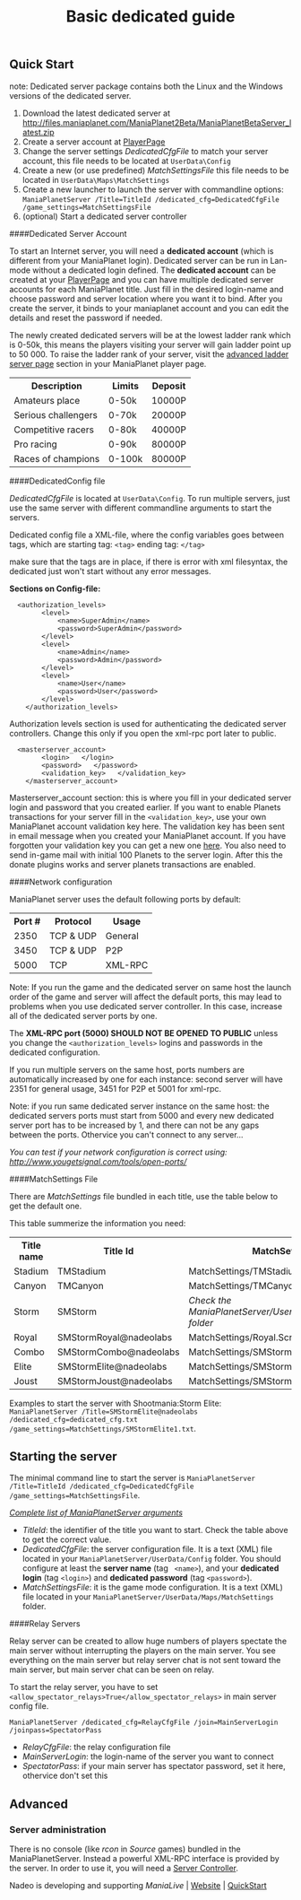 ﻿---
layout: static
title: Basic dedicated guide
description: Quick start
---

Quick Start
-----------
note: Dedicated server package contains both the Linux and the Windows versions of the dedicated server.

1. Download the latest dedicated server at http://files.maniaplanet.com/ManiaPlanet2Beta/ManiaPlanetBetaServer_latest.zip 
2. Create a server account at [PlayerPage](https://player.maniaplanet.com/advanced/dedicated-servers)
3. Change the server settings *DedicatedCfgFile* to match your server account, this file needs to be located at `UserData\Config`
4. Create a new (or use predefined) *MatchSettingsFile* this file needs to be located in `UserData\Maps\MatchSettings` 
5. Create a new launcher to launch the server with commandline options: `ManiaPlanetServer /Title=TitleId /dedicated_cfg=DedicatedCfgFile /game_settings=MatchSettingsFile`
6. (optional) Start a dedicated server controller


####Dedicated Server Account

To start an Internet server, you will need a **dedicated account** (which is different from your ManiaPlanet login). Dedicated server can be run in Lan-mode without a dedicated login defined. The **dedicated account** can be created at your [PlayerPage](https://player.maniaplanet.com/advanced/dedicated-servers) and you can have multiple dedicated server accounts for each ManiaPlanet title. Just fill in the desired login-name and choose password and server location where you want it to bind. After you create the server, it binds to your maniaplanet account and you can edit the details and reset the password if needed.

The newly created dedicated servers will be at the lowest ladder rank which is 0-50k, this means the players visiting your server will gain ladder point up to 50 000. To raise the ladder rank of your server, visit the [advanced ladder server page](https://player.maniaplanet.com/advanced/ladder-servers) section in your ManiaPlanet player page.
<table>
  <tr>
  <th>Description</th><th>Limits</th><th>Deposit</th>
  </tr>
  <tr>
  <td>Amateurs place</td><td>0-50k</td><td>10000P</td>
  </tr>
  <tr>
  <td>Serious challengers</td><td>0-70k</td><td>20000P</td>
  </tr>
  <tr>
  <td>Competitive racers</td><td>0-80k</td><td>40000P</td>
  </tr>
  <tr>
  <td>Pro racing</td><td>0-90k</td><td>80000P</td>
  </tr>
  <tr>
  <td>Races of champions</td><td>0-100k</td><td>80000P</td>
  </tr>
</table>


####DedicatedConfig file

*DedicatedCfgFile* is located at `UserData\Config`.
To run multiple servers, just use the same server with different commandline arguments to start the servers.

Dedicated config file a XML-file, where the config variables goes between tags, which are 
starting tag: `<tag>`
ending tag: `</tag>`

make sure that the tags are in place, if there is error with xml filesyntax, the dedicated just won't start without any error messages.

**Sections on Config-file:**

```
  <authorization_levels>
		<level>
			<name>SuperAdmin</name>
			<password>SuperAdmin</password>
		</level>
		<level>
			<name>Admin</name>
			<password>Admin</password>
		</level>
		<level>
			<name>User</name>
			<password>User</password>
		</level>
	</authorization_levels>
```
Authorization levels section is used for authenticating the dedicated server controllers. 
Change this only if you open the xml-rpc port later to public.

```
  <masterserver_account>
		<login>   </login>
		<password>   </password>
		<validation_key>   </validation_key>
	</masterserver_account>
```
Masterserver_account section: this is where you fill in your dedicated server login and password that you created earlier. 
If you want to enable Planets transactions for your server fill in the `<validation_key>`, use your own ManiaPlanet account validation key here. The validation key has been sent in email message when you created your ManiaPlanet account. If you have forgotten your validation key you can get a new one [here](https://player.maniaplanet.com/account/validation-code). You also need to send in-game mail with initial 100 Planets to the server login. After this the donate plugins works and server planets transactions are enabled. 

####Network configuration

ManiaPlanet server uses the default following ports by default:

<table>
  <tr>
    <th>Port #</th><th>Protocol</th><th>Usage</th>
  </tr>
  <tr> 
    <td>2350</td><td>TCP & UDP</td><td>General</td>
  </tr>
  <tr>
    <td>3450</td><td>TCP & UDP</td><td>P2P</td>
  </tr>
  <tr>
    <td>5000</td><td>TCP</td><td>XML-RPC</td>
  </tr>
</table>

Note: If you run the game and the dedicated server on same host the launch order of the game and server will affect the default ports, this may lead to problems when you use dedicated server controller. In this case, increase all of the dedicated server ports by one.

The **XML-RPC port (5000) SHOULD NOT BE OPENED TO PUBLIC** unless you change the `<authorization_levels>` logins and passwords in the dedicated configuration.

If you run multiple servers on the same host, ports numbers are automatically increased by one for each instance: second server will have 2351 for general usage, 3451 for P2P et 5001 for xml-rpc.

Note: if you run same dedicated server instance on the same host: the dedicated servers ports must start from 5000 and every new dedicated server port has to be increased by 1, and there can not be any gaps between the ports. Othervice you can't connect to any server...

*You can test if your network configuration is correct using: http://www.yougetsignal.com/tools/open-ports/*



####MatchSettings File

There are *MatchSettings* file bundled in each title, use the table below to get the default one. 

This table summerize the information you need:

<table>
  <tr>
    <th>Title name</th><th>Title Id</th><th>MatchSettings file(s)</th>
  </tr>
  <tr>
    <td>Stadium</td><td>TMStadium</td><td>MatchSettings/TMStadiumA.txt</td>
  </tr>
  <tr>
    <td>Canyon</td><td>TMCanyon</td><td>MatchSettings/TMCanyonA.txt</td>
  </tr>
  <tr>
    <td>Storm</td><td>SMStorm</td><td><em>Check the ManiaPlanetServer/UserData/Maps/MatchSettings/ folder</em></td>
  </tr>
  <tr>
    <td>Royal</td><td>SMStormRoyal@nadeolabs</td><td>MatchSettings/Royal.Script.txt</td>
  </tr>
  <tr>
    <td>Combo</td><td>SMStormCombo@nadeolabs</td><td>MatchSettings/SMStormCombo1.txt</td>
  </tr>
  <tr>
    <td>Elite</td><td>SMStormElite@nadeolabs</td><td>MatchSettings/SMStormElite1.txt</td>
  </tr>
  <tr>
    <td>Joust</td><td>SMStormJoust@nadeolabs</td><td>MatchSettings/SMStormJoust1.txt</td>
  </tr>
</table>

Examples to start the server with Shootmania:Storm Elite: `ManiaPlanetServer /Title=SMStormElite@nadeolabs /dedicated_cfg=dedicated_cfg.txt /game_settings=MatchSettings/SMStormElite1.txt`.

Starting the server
-------------------

The minimal command line to start the server is `ManiaPlanetServer /Title=TitleId /dedicated_cfg=DedicatedCfgFile /game_settings=MatchSettingsFile`.

*[Complete list of ManiaPlanetServer arguments](command-line.md)*

* *TitleId*: the identifier of the title you want to start. Check the table above to get the correct value.
* *DedicatedCfgFile*: the server configuration file. It is a text (XML) file located in your `ManiaPlanetServer/UserData/Config` folder. You should configure at least the **server name** (tag ` <name>`), and your **dedicated login** (tag `<login>`) and **dedicated password** (tag `<password>`).
* *MatchSettingsFile*: it is the game mode configuration. It is a text (XML) file located in your `ManiaPlanetServer/UserData/Maps/MatchSettings` folder.

####Relay Servers


Relay server can be created to allow huge numbers of players spectate the main server without interrupting the players on the main server. You see everything on the main server but relay server chat is not sent toward the main server, but main server chat can be seen on relay.

To start the relay server, you have to set `<allow_spectator_relays>True</allow_spectator_relays>` in main server config file. 

`ManiaPlanetServer /dedicated_cfg=RelayCfgFile /join=MainServerLogin /joinpass=SpectatorPass`

* *RelayCfgFile*: the relay configuration file
* *MainServerLogin*: the login-name of the server you want to connect
* *SpectatorPass*: if your main server has spectator password, set it here, othervice don't set this


Advanced
--------

### Server administration

There is no console (like *rcon* in *Source* games) bundled in the ManiaPlanetServer. Instead a powerful XML-RPC interface is provided by the server. In order to use it, you will need a [Server Controller](tools.md#server-controllers).

Nadeo is developing and supporting *ManiaLive* | [Website](https://code.google.com/p/manialive/) | [QuickStart](manialive.md)



